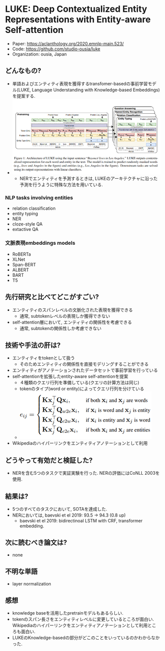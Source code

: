 # LUKE: Deep Contextualized Entity Representations with Entity-aware Self-attention
- Paper: https://aclanthology.org/2020.emnlp-main.523/
- Code: https://github.com/studio-ousia/luke
- Organization: ousia, Japan

## どんなもの?
- 単語およびエンティティ表現を獲得するtransfomer-basedの事前学習モデル(LUKE, Language Understanding with Knowledge-based Embeddings)を提案する.
- ![](img/figure1.png)
  - NERでエンティティを予測するときは, LUKEのアーキテクチャに沿った予測を行うように特殊な方法を用いている.

### NLP tasks involving entities
- relation classification
- entity typing
- NER
- cloze-style QA
- extactive QA

### 文脈表現embeddings models
- RoBERTa
- XLNet
- Span-BERT
- ALBERT
- BART
- T5

## 先行研究と比べてどこがすごい?
- エンティティのスパンレベルの文脈化された表現を獲得できる
  - 通常, subtokenレベルの表現しか獲得できない
- self-attention層において, エンティティの関係性を考慮できる
  - 通常, subtokenの関係性しか考慮できない

## 技術や手法の肝は?
- エンティティをtokenとして扱う
  - そのためエンティティの関係性を直接モデリングすることができる
- エンティティがアノテーションされたデータセットで事前学習を行っている
- self-attentionを拡張したentity-aware self-attentionを提案
  - ４種類のクエリ行列を準備している(クエリの計算方法は同じ)
  - tokenのタイプ(word or entity)によってクエリ行列を分けている
  - ![](img/figure2.png)
- Wikipediaのハイパーリンクをエンティティアノテーションとして利用

## どうやって有効だと検証した?
- NERを含む5つのタスクで実証実験を行った. NERの評価にはCoNLL 2003を使用.

## 結果は?
- 5つのすべてのタスクにおいて, SOTAを達成した.
- NERにおいては, baevski et el 2019: 93.5 -> 94.3 (0.8 up)
  - baevski et el 2019: bidirectinoal LSTM with CRF, transformer embedding.

## 次に読むべき論文は?
- none

## 不明な単語
- layer normalization

## 感想
- knowledge baseを活用したpretrainモデルもあるらしい.
- tokenのスパン長さをエンティティレベルに変更しているところが面白い. Wikipediaのハイパーリンクをエンティティアノテーションとして利用ところも面白い.
- LUKEのKnowledge-basedの部分がどこのことをいっているのかわからなかった.
